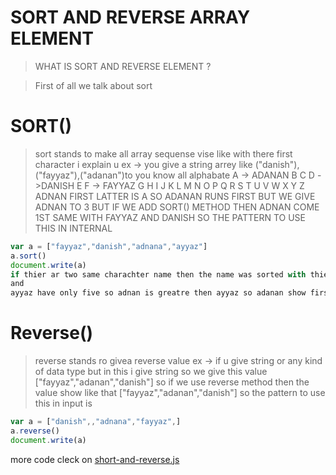 #  SORT AND REVERSE ARRAY ELEMENT
> WHAT IS SORT AND REVERSE ELEMENT ?

> First of all we talk about sort 

# SORT()
> sort stands to make all array sequense vise like with there first character i explain u 
ex ->  you give a string arrey like ("danish"),("fayyaz"),("adanan")to you know all alphabate 
A   -> ADANAN
B
C
D   ->DANISH
E
F   -> FAYYAZ
G
H
I
J
K
L
M
N
O
P
Q
R
S
T
U
V
W
X
Y
Z
ADNAN FIRST LATTER IS A SO ADANAN RUNS FIRST BUT WE GIVE ADNAN TO 3 BUT IF WE ADD SORT() METHOD THEN ADNAN COME 1ST 
SAME WITH 
FAYYAZ AND DANISH 
SO THE PATTERN TO USE THIS IN INTERNAL 
```javascript
var a = ["fayyaz","danish","adnana","ayyaz"]
a.sort()
document.write(a)
if thier ar two same charachter name then the name was sorted with thier number example -> adanan have 6 character
and
ayyaz have only five so adnan is greatre then ayyaz so adanan show first
```
# Reverse()
> reverse stands ro givea reverse value 
ex -> if u give string or any kind of data type but in this i give string so
we give this value ["fayyaz","adanan","danish"]
so if we use reverse method then the value show like that 
["fayyaz","adanan","danish"]
so the pattern to use this in input is 
```javascript
var a = ["danish",,"adnana","fayyaz",]
a.reverse()
document.write(a)
```
more code cleck on [short-and-reverse.js](../js/sort-and-reverse.js)